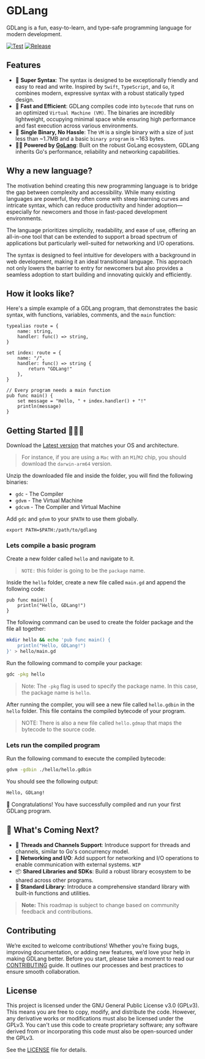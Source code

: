 # GDLang

GDLang is a fun, easy-to-learn, and type-safe programming language for modern development.

[![Test](https://github.com/jorelosorio/gdlang/actions/workflows/test.yml/badge.svg)](https://github.com/jorelosorio/gdlang/actions/workflows/test.yml) [![Release](https://github.com/jorelosorio/gdlang/actions/workflows/release.yml/badge.svg)](https://github.com/jorelosorio/gdlang/actions/workflows/release.yml)

## Features

- 🙂 **Super Syntax**: The syntax is designed to be exceptionally friendly and easy to read and write. Inspired by `Swift`, `TypeScript`, and `Go`, it combines modern, expressive syntax with a robust statically typed design.
- 🚀 **Fast and Efficient**: GDLang compiles code into `bytecode` that runs on an optimized `Virtual Machine (VM)`. The binaries are incredibly lightweight, occupying minimal space while ensuring high performance and fast execution across various environments.
- 🎉 **Single Binary, No Hassle**: The `VM` is a single binary with a size of just less than ~1.7MB and a basic `binary program` is ~163 bytes.
- 💪🏽 **Powered by [GoLang](https://golang.org)**: Built on the robust GoLang ecosystem, GDLang inherits Go's performance, reliability and networking capabilities.

## Why a new language?

The motivation behind creating this new programming language is to bridge the gap between complexity and accessibility. While many existing languages are powerful, they often come with steep learning curves and intricate syntax, which can reduce productivity and hinder adoption—especially for newcomers and those in fast-paced development environments.

The language prioritizes simplicity, readability, and ease of use, offering an all-in-one tool that can be extended to support a broad spectrum of applications but particularly well-suited for networking and I/O operations.

The syntax is designed to feel intuitive for developers with a background in web development, making it an ideal transitional language. This approach not only lowers the barrier to entry for newcomers but also provides a seamless adoption to start building and innovating quickly and efficiently.

## How it looks like?

Here's a simple example of a GDLang program, that demonstrates the basic syntax, with functions, variables, comments, and the `main` function:

```gdlang
typealias route = {
    name: string,
    handler: func() => string,
}

set index: route = {
    name: "/",
    handler: func() => string {
        return "GDLang!"
    },
}

// Every program needs a main function
pub func main() {
    set message = "Hello, " + index.handler() + "!"
    println(message)
}
```

## Getting Started 🧑🏽‍💻

Download the [Latest version](https://github.com/jorelosorio/gdlang/releases/latest) that matches your OS and architecture.

> For instance, if you are using a `Mac` with an `M1`/`M2` chip, you should download the `darwin-arm64` version.

Unzip the downloaded file and inside the folder, you will find the following binaries:

- `gdc` - The Compiler
- `gdvm` - The Virtual Machine
- `gdcvm` - The Compiler and Virtual Machine

Add `gdc` and `gdvm` to your `$PATH` to use them globally.

    export PATH=$PATH:/path/to/gdlang

### Lets compile a basic program

Create a new folder called `hello` and navigate to it.

> `NOTE:` this folder is going to be the `package` name.

Inside the `hello` folder, create a new file called `main.gd` and append the following code:

```gdlang
pub func main() {
    println("Hello, GDLang!")
}
```
The following command can be used to create the folder package and the file all together:

```bash
mkdir hello && echo 'pub func main() {
    println("Hello, GDLang!")
}' > hello/main.gd
```

Run the following command to compile your package:

```bash
gdc -pkg hello
```

> Note: The `-pkg` flag is used to specify the package name. In this case, the package name is `hello`.

After running the compiler, you will see a new file called `hello.gdbin` in the `hello` folder. This file contains the compiled bytecode of your program.

> NOTE: There is also a new file called `hello.gdmap` that maps the bytecode to the source code.

### Lets run the compiled program

Run the following command to execute the compiled bytecode:

```bash
gdvm -gdbin ./hello/hello.gdbin
```

You should see the following output:

```bash
Hello, GDLang!
```

🎉 Congratulations! You have successfully compiled and run your first GDLang program.


## 🚀 What's Coming Next?

- 🔄 **Threads and Channels Support**: Introduce support for threads and channels, similar to Go's concurrency model.
- 📡 **Networking and I/O**: Add support for networking and I/O operations to enable communication with external systems. `WIP`
- 📦 **Shared Libraries and SDKs**: Build a robust library ecosystem to be shared across other programs.
- 📜 **Standard Library**: Introduce a comprehensive standard library with built-in functions and utilities.

> **Note:** This roadmap is subject to change based on community feedback and contributions.

## Contributing

We’re excited to welcome contributions! Whether you’re fixing bugs, improving documentation, or adding new features, we’d love your help in making GDLang better. Before you start, please take a moment to read our [CONTRIBUTING](./CONTRIBUTING.md) guide. It outlines our processes and best practices to ensure smooth collaboration.

## License

This project is licensed under the GNU General Public License v3.0 (GPLv3). This means you are free to copy, modify, and distribute the code. However, any derivative works or modifications must also be licensed under the GPLv3. You can't use this code to create proprietary software; any software derived from or incorporating this code must also be open-sourced under the GPLv3.

See the [LICENSE](./LICENSE.txt) file for details.